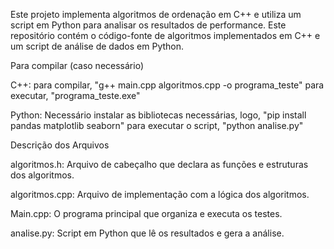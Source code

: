 Este projeto implementa algoritmos de ordenação em C++ e utiliza um script em Python para analisar os resultados de performance.
Este repositório contém o código-fonte de algoritmos implementados em C++ e um script de análise de dados em Python.

Para compilar (caso necessário)

C++:
para compilar, "g++ main.cpp algoritmos.cpp -o programa_teste"
para executar, "programa_teste.exe"

Python:
Necessário instalar as bibliotecas necessárias, logo, "pip install pandas matplotlib seaborn"
para executar o script, "python analise.py"

Descrição dos Arquivos

algoritmos.h: Arquivo de cabeçalho que declara as funções e estruturas dos algoritmos.

algoritmos.cpp: Arquivo de implementação com a lógica dos algoritmos.

Main.cpp: O programa principal que organiza e executa os testes.

analise.py: Script em Python que lê os resultados e gera a análise.

